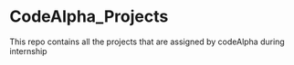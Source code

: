 # CodeAlpha_Projects
This repo contains all the projects that are assigned by codeAlpha during internship
